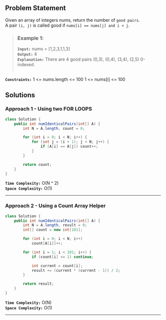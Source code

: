 ## Problem Statement
Given an array of integers nums, return the number of `good pairs`. <br>
A pair `(i, j)` is called good if `nums[i] == nums[j] and i < j`.

> ### Example 1:
> **`Input:`** nums = [1,2,3,1,1,3] <br>
> **`Output:`** 4 <br>
> **`Explanation:`** There are 4 good pairs (0,3), (0,4), (3,4), (2,5) 0-indexed. <br><br>

**`Constraints:`**
1 <= nums.length <= 100
1 <= nums[i] <= 100

## Solutions

### Approach 1 - Using two FOR LOOPS

```java
class Solution {
    public int numIdenticalPairs(int[] A) {
        int N = A.length, count = 0;

        for (int i = 0; i < N; i++) {
            for (int j = (i + 1); j < N; j++) {
                if (A[i] == A[j]) count++;
            }
        }

        return count;
    }
}
```

**`Time Complexity:`** O(N ^ 2) <br>
**`Space Complexity:`** O(1)

---

### Approach 2 - Using a Count Array Helper

```java
class Solution {
    public int numIdenticalPairs(int[] A) {
        int N = A.length, result = 0;
        int[] count = new int[101];

        for (int i = 0; i < N; i++)
            count[A[i]]++;

        for (int i = 1; i < 101; i++) {
            if (count[i] <= 1) continue;

            int current = count[i];
            result += (current * (current - 1)) / 2;
        }

        return result;
    }
}
```

**`Time Complexity:`** O(N) <br>
**`Space Complexity:`** O(1)

---